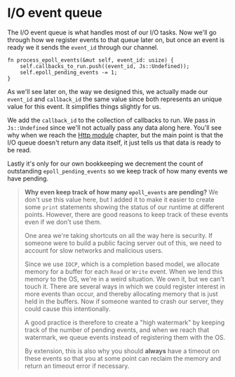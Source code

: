 # I/O event queue

The I/O event queue is what handles most of our I/O tasks. Now we'll go through
how we register events to that queue later on, but once an event is ready we
it sends the `event_id` through our channel.

```rust, ignore
fn process_epoll_events(&mut self, event_id: usize) {
    self.callbacks_to_run.push((event_id, Js::Undefined));
    self.epoll_pending_events -= 1;
}
```

As we'll see later on, the way we designed this, we actually made our `event_id`
and `callback_id` the same value since both represents an unique value for this
event. It simplifies things slightly for us.

We add the `callback_id` to the collection of callbacks to run. We pass
in `Js::Undefined` since we'll not actually pass any data along here. You'll see
why when we reach the [Http module](./8_3_http_module.md) chapter, but the main
point is that the I/O queue doesn't return any data itself, it just tells us that
data is ready to be read.

Lastly it's only for our own bookkeeping we decrement the count of outstanding
`epoll_pending_events` so we keep track of how many events we have pending.

> **Why even keep track of how many `epoll_events` are pending?**
> We don't use this value here, but I added it to make it easier to create
> some `print` statements showing the status of our runtime at different points.
> However, there are good reasons to keep track of these events even if we don't use them.
>
> One area we're taking shortcuts on all the way here is security. If someone were
> to build a public facing server out of this, we need to account for slow networks
> and malicious users.
>
> Since we use `IOCP`, which is a completion based model, we allocate memory for
> a buffer for each `Read` or `Write` event. When we lend this memory to the OS,
> we're in a weird situation. We own it, but we can't touch it. There are several
> ways in which we could register interest in more events than occur, and thereby
> allocating memory that is just held in the buffers. Now if someone wanted to crash
> our server, they could cause this intentionally.
>
> A good practice is therefore to create a "high watermark" by keeping track of
> the number of pending events, and when we reach that watermark, we queue events
> instead of registering them with the OS.
>
> By extension, this is also why you should **always** have a timeout on these events
> so that you at some point can reclaim the memory and return an timeout error if
> necessary.
